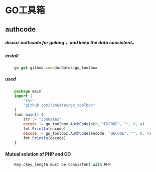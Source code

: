 # GO工具箱

## authcode
##### discuz authcode for golang ，and keep the data consistent。

##### install 
```javascript
    go get github.com/JonGates/go_toolbox
```
##### used
```javascript
    package main
    import (
        "fmt"
        "github.com/JonGates/go_toolbox"
    )
    func main() {
        str := "JonGates"
        encode := go_toolbox.AuthCode(str, "ENCODE", "", 0, 4)
        fmt.Println(encode)
        decode := go_toolbox.AuthCode(encode, "DECODE", "", 0, 4)
        fmt.Println(decode)
    }
```
 #### Mutual solution of PHP and GO
```javascript
    Key,ckey_length must be consistent with PHP
```

